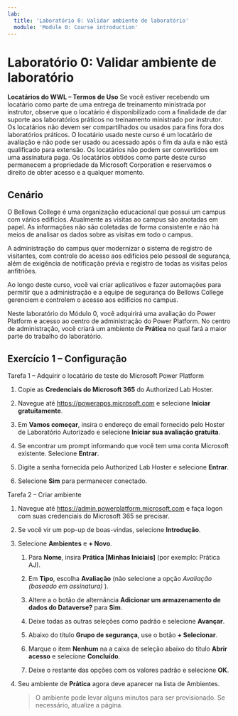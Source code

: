 ```yaml
---
lab:
  title: 'Laboratório 0: Validar ambiente de laboratório'
  module: 'Module 0: Course introduction'
---
```


# Laboratório 0: Validar ambiente de laboratório

**Locatários do WWL – Termos de Uso** Se você estiver recebendo um locatário como parte de uma entrega de treinamento ministrada por instrutor, observe que o locatário é disponibilizado com a finalidade de dar suporte aos laboratórios práticos no treinamento ministrado por instrutor. Os locatários não devem ser compartilhados ou usados para fins fora dos laboratórios práticos. O locatário usado neste curso é um locatário de avaliação e não pode ser usado ou acessado após o fim da aula e não está qualificado para extensão. Os locatários não podem ser convertidos em uma assinatura paga. Os locatários obtidos como parte deste curso permanecem a propriedade da Microsoft Corporation e reservamos o direito de obter acesso e a qualquer momento. 

## Cenário

O Bellows College é uma organização educacional que possui um campus com vários edifícios. Atualmente as visitas ao campus são anotadas em papel. As informações não são coletadas de forma consistente e não há meios de analisar os dados sobre as visitas em todo o campus.

A administração do campus quer modernizar o sistema de registro de visitantes, com controle do acesso aos edifícios pelo pessoal de segurança, além de exigência de notificação prévia e registro de todas as visitas pelos anfitriões. 

Ao longo deste curso, você vai criar aplicativos e fazer automações para permitir que a administração e a equipe de segurança do Bellows College gerenciem e controlem o acesso aos edifícios no campus.

Neste laboratório do Módulo 0, você adquirirá uma avaliação do Power Platform e acesso ao centro de administração do Power Platform. No centro de administração, você criará um ambiente de **Prática** no qual fará a maior parte do trabalho do laboratório.


## Exercício 1 – Configuração

Tarefa 1 – Adquirir o locatário de teste do Microsoft Power Platform

1.  Copie as **Credenciais do Microsoft 365** do Authorized Lab Hoster. 

1.  Navegue até <https://powerapps.microsoft.com> e selecione **Iniciar gratuitamente**.

1.  Em **Vamos começar**, insira o endereço de email fornecido pelo Hoster de Laboratório Autorizado e selecione **Iniciar sua avaliação gratuita**. 

1.  Se encontrar um prompt informando que você tem uma conta Microsoft existente. Selecione **Entrar**. 

1.  Digite a senha fornecida pelo Authorized Lab Hoster e selecione **Entrar**. 

1.  Selecione **Sim** para permanecer conectado. 


Tarefa 2 – Criar ambiente

1.  Navegue até <https://admin.powerplatform.microsoft.com> e faça logon com suas credenciais do Microsoft 365 se precisar. 

1.  Se você vir um pop-up de boas-vindas, selecione **Introdução**. 

1.  Selecione **Ambientes** e **+ Novo**.

    1. Para **Nome**, insira **Prática [Minhas Iniciais]** (por exemplo: Prática AJ).

    1. Em **Tipo**, escolha **Avaliação** (não selecione a opção *Avaliação (baseado em assinatura)* ).

    1. Altere a o botão de alternância **Adicionar um armazenamento de dados do Dataverse?** para **Sim**. 

    1. Deixe todas as outras seleções como padrão e selecione **Avançar**. 

    1. Abaixo do título **Grupo de segurança**, use o botão **+ Selecionar**.

    1. Marque o item **Nenhum** na a caixa de seleção abaixo do título **Abrir acesso** e selecione **Concluído**.

    1. Deixe o restante das opções com os valores padrão e selecione **OK**. 

1.  Seu ambiente de **Prática** agora deve aparecer na lista de Ambientes. 

    > O ambiente pode levar alguns minutos para ser provisionado. Se necessário, atualize a página.

